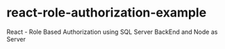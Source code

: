 # react-role-authorization-example

React - Role Based Authorization using SQL Server BackEnd and  Node as Server 

